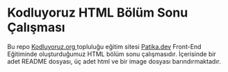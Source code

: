 # Kodluyoruz HTML Bölüm Sonu Çalışması

Bu repo <a href="https://kodluyoruz.org" target="_blank">Kodluyoruz.org </a> topluluğu eğitim sitesi <a href="https://patika.dev" target="_blank">Patika.dev</a> Front-End Eğitiminde oluşturduğumuz HTML bölüm sonu çalışmasıdır. İçerisinde bir adet README dosyası, üç adet html ve bir image dosyası barındırmaktadır.